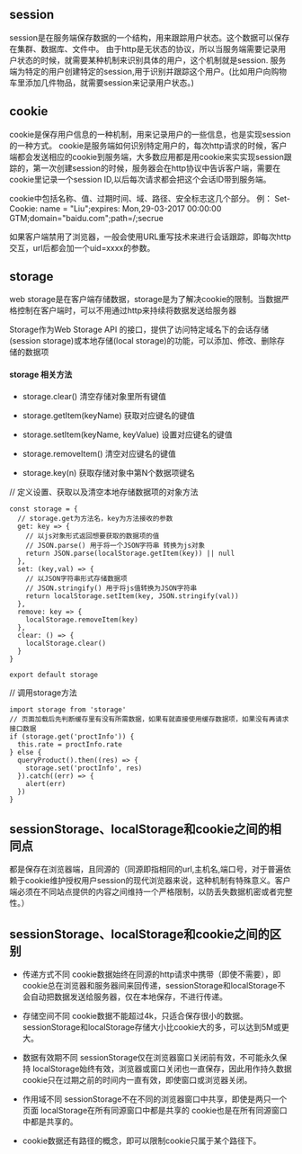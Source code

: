 ## session
session是在服务端保存数据的一个结构，用来跟踪用户状态。这个数据可以保存在集群、数据库、文件中。
由于http是无状态的协议，所以当服务端需要记录用户状态的时候，就需要某种机制来识别具体的用户，这个机制就是session.
服务端为特定的用户创建特定的session,用于识别并跟踪这个用户。(比如用户向购物车里添加几件物品，就需要session来记录用户状态。)

## cookie

cookie是保存用户信息的一种机制，用来记录用户的一些信息，也是实现session的一种方式。
cookie是服务端如何识别特定用户的，每次http请求的时候，客户端都会发送相应的cookie到服务端，大多数应用都是用cookie来实实现session跟踪的，第一次创建session的时候，服务器会在http协议中告诉客户端，需要在cookie里记录一个session ID,以后每次请求都会把这个会话ID带到服务端。

cookie中包括名称、值、过期时间、域、路径、安全标志这几个部分。
例：
Set-Cookie: name = "Liu";expires: Mon,29-03-2017 00:00:00
GTM;domain="baidu.com";path=/;secrue

如果客户端禁用了浏览器，一般会使用URL重写技术来进行会话跟踪，即每次http交互，url后都会加一个uid=xxxx的参数。

## storage

web storage是在客户端存储数据，storage是为了解决cookie的限制。当数据严格控制在客户端时，可以不用通过http来持续将数据发送给服务器

Storage作为Web Storage API 的接口，提供了访问特定域名下的会话存储(session storage)或本地存储(local storage)的功能，可以添加、修改、删除存储的数据项

#### storage 相关方法

* storage.clear() 清空存储对象里所有键值

* storage.getItem(keyName) 获取对应键名的键值

* storage.setItem(keyName, keyValue) 设置对应键名的键值

* storage.removeItem() 清空对应键名的键值

* storage.key(n) 获取存储对象中第N个数据项键名

// 定义设置、获取以及清空本地存储数据项的对象方法
```
const storage = {
  // storage.get为方法名，key为方法接收的参数
  get: key => {
    // 以js对象形式返回想要获取的数据项的值
    // JSON.parse() 用于将一个JSON字符串 转换为js对象
    return JSON.parse(localStorage.getItem(key)) || null
  },
  set: (key,val) => {
    // 以JSON字符串形式存储数据项
    // JSON.stringify() 用于将js值转换为JSON字符串
    return localStorage.setItem(key, JSON.stringify(val))
  },
  remove: key => {
    localStorage.removeItem(key)
  },
  clear: () => {
    localStorage.clear()
  }
}

export default storage
```
// 调用storage方法
```
import storage from 'storage'
// 页面加载后先判断缓存里有没有所需数据，如果有就直接使用缓存数据项，如果没有再请求接口数据
if (storage.get('proctInfo')) {
  this.rate = proctInfo.rate
} else {
  queryProduct().then((res) => {
    storage.set('proctInfo', res)
  }).catch((err) => {
    alert(err)
  })
}

```

## sessionStorage、localStorage和cookie之间的相同点

都是保存在浏览器端，且同源的（同源即指相同的url,主机名,端口号，对于普遍依赖于cookie维护授权用户session的现代浏览器来说，这种机制有特殊意义。客户端必须在不同站点提供的内容之间维持一个严格限制，以防丢失数据机密或者完整性。）

## sessionStorage、localStorage和cookie之间的区别

* 传递方式不同
cookie数据始终在同源的http请求中携带（即使不需要），即cookie总在浏览器和服务器间来回传递，sessionStorage和localStorage不会自动把数据发送给服务器，仅在本地保存，不进行传递。

* 存储空间不同
cookie数据不能超过4k，只适合保存很小的数据。
sessionStorage和localStorage存储大小比cookie大的多，可以达到5M或更大。

* 数据有效期不同
sessionStorage仅在浏览器窗口关闭前有效，不可能永久保持
localStorage始终有效，浏览器或窗口关闭也一直保存，因此用作持久数据
cookie只在过期之前的时间内一直有效，即使窗口或浏览器关闭。

* 作用域不同
sessionStorage不在不同的浏览器窗口中共享，即使是两只一个页面
localStorage在所有同源窗口中都是共享的
cookie也是在所有同源窗口中都是共享的。

* cookie数据还有路径的概念，即可以限制cookie只属于某个路径下。
